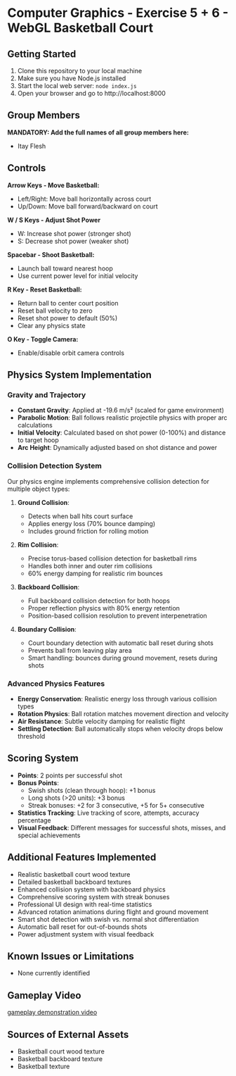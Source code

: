 # Computer Graphics - Exercise 5 + 6 - WebGL Basketball Court

## Getting Started
1. Clone this repository to your local machine
2. Make sure you have Node.js installed
3. Start the local web server: `node index.js`
4. Open your browser and go to http://localhost:8000

## Group Members
**MANDATORY: Add the full names of all group members here:**
- Itay Flesh

## Controls
**Arrow Keys - Move Basketball:**
- Left/Right: Move ball horizontally across court
- Up/Down: Move ball forward/backward on court

**W / S Keys - Adjust Shot Power**
- W: Increase shot power (stronger shot)
- S: Decrease shot power (weaker shot)

**Spacebar - Shoot Basketball:**
- Launch ball toward nearest hoop
- Use current power level for initial velocity

**R Key - Reset Basketball:**
- Return ball to center court position
- Reset ball velocity to zero
- Reset shot power to default (50%)
- Clear any physics state

**O Key - Toggle Camera:**
- Enable/disable orbit camera controls

## Physics System Implementation

### **Gravity and Trajectory**
- **Constant Gravity**: Applied at -19.6 m/s² (scaled for game environment)
- **Parabolic Motion**: Ball follows realistic projectile physics with proper arc calculations
- **Initial Velocity**: Calculated based on shot power (0-100%) and distance to target hoop
- **Arc Height**: Dynamically adjusted based on shot distance and power

### **Collision Detection System**
Our physics engine implements comprehensive collision detection for multiple object types:

1. **Ground Collision**: 
   - Detects when ball hits court surface
   - Applies energy loss (70% bounce damping)
   - Includes ground friction for rolling motion

2. **Rim Collision**:
   - Precise torus-based collision detection for basketball rims
   - Handles both inner and outer rim collisions
   - 60% energy damping for realistic rim bounces

3. **Backboard Collision**:
   - Full backboard collision detection for both hoops
   - Proper reflection physics with 80% energy retention
   - Position-based collision resolution to prevent interpenetration

4. **Boundary Collision**:
   - Court boundary detection with automatic ball reset during shots
   - Prevents ball from leaving play area
   - Smart handling: bounces during ground movement, resets during shots

### **Advanced Physics Features**
- **Energy Conservation**: Realistic energy loss through various collision types
- **Rotation Physics**: Ball rotation matches movement direction and velocity
- **Air Resistance**: Subtle velocity damping for realistic flight
- **Settling Detection**: Ball automatically stops when velocity drops below threshold

## Scoring System
- **Points**: 2 points per successful shot
- **Bonus Points**: 
  - Swish shots (clean through hoop): +1 bonus
  - Long shots (>20 units): +3 bonus
  - Streak bonuses: +2 for 3 consecutive, +5 for 5+ consecutive
- **Statistics Tracking**: Live tracking of score, attempts, accuracy percentage
- **Visual Feedback**: Different messages for successful shots, misses, and special achievements

## Additional Features Implemented
- Realistic basketball court wood texture
- Detailed basketball backboard textures
- Enhanced collision system with backboard physics
- Comprehensive scoring system with streak bonuses
- Professional UI design with real-time statistics
- Advanced rotation animations during flight and ground movement
- Smart shot detection with swish vs. normal shot differentiation
- Automatic ball reset for out-of-bounds shots
- Power adjustment system with visual feedback

## Known Issues or Limitations
- None currently identified

## Gameplay Video
[gameplay demonstration video](https://www.canva.com/design/DAGuSH3tOPg/Ra7FLqVgikSOBfFqZvVk9w/watch?utm_content=DAGuSH3tOPg&utm_campaign=designshare&utm_medium=link2&utm_source=uniquelinks&utlId=ha347ce5ca8)

## Sources of External Assets
- Basketball court wood texture
- Basketball backboard texture
- Basketball texture
